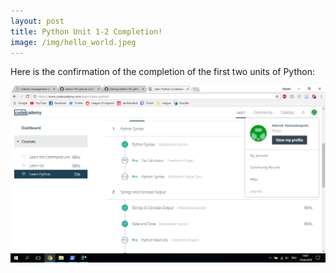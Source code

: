 ```yaml
---
layout: post
title: Python Unit 1-2 Completion!
image: /img/hello_world.jpeg
---
```


Here is the confirmation of the completion of the first two units of Python:

![](../img/hamzabegovic/hamzabegovic_python_tutorial.png)
